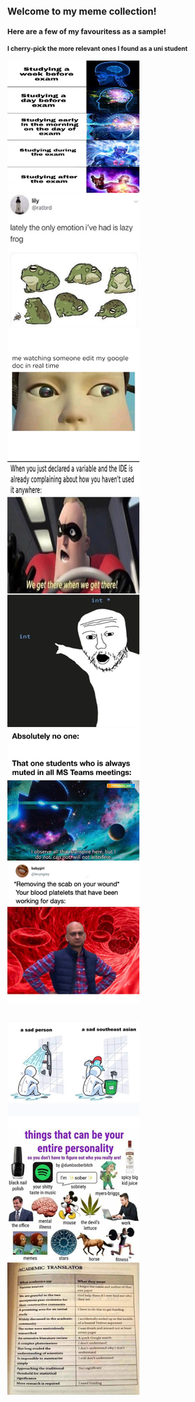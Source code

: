 ## Welcome to my meme collection!

### Here are a few of my favouritess as a sample!
#### I cherry-pick the more relevant ones I found as a uni student
<img src= https://github.com/ngnigel99/memes/blob/master/exam_tip.jpg width = 300 height = 300>
<img src= https://github.com/ngnigel99/memes/blob/master/frogU.jpg width = 300 height = 300>
<img src= https://github.com/ngnigel99/memes/blob/master/google_doc.png width = 300 height = 300>
<img src= https://github.com/ngnigel99/memes/blob/master/ide_variable.jpg width = 300 height = 300>
<img src= https://github.com/ngnigel99/memes/blob/master/pointer.jpg width = 300 height = 300>
<img src= https://github.com/ngnigel99/memes/blob/master/zoomuni.png width = 300 height = 300>
<img src= https://github.com/ngnigel99/memes/blob/master/scab.png width = 300 height = 300>
<img src= https://github.com/ngnigel99/memes/blob/master/sad_asian.jpg width = 300 height = 300>
<img src= https://github.com/ngnigel99/memes/blob/master/lockdown.jpg width = 300 height = 300>
<img src= https://github.com/ngnigel99/memes/blob/master/documentation.jpg width = 300 height = 300>
